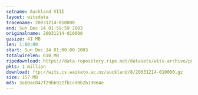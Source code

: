 ```yaml
---
setname: Auckland VIII
layout: witsdata
tracename: 20031214-010000
end: Sun Dec 14 01:59:59 2003
originalname: 20031214-010000
gzsize: 41 MB
len: 1:00:00
start: Sun Dec 14 01:00:00 2003
totalwirelen: 610 MB
ripedownload: https://data-repository.ripe.net/datasets/wits-archive/pma/long/auck/8//20031214-010000.gz
pkts: 1 million
download: ftp://wits.cs.waikato.ac.nz/auckland/8/20031214-010000.gz
size: 157 MB
md5: 3ab0ac847f29b6922fb1cd0b2b13664e
---
```

